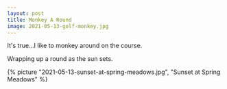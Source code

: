 ```yaml
---
layout: post
title: Monkey A Round
image: 2021-05-13-golf-monkey.jpg
---
```


It's true...I like to monkey around on the course.

<!--more-->

Wrapping up a round as the sun sets. 

{% picture "2021-05-13-sunset-at-spring-meadows.jpg", "Sunset at Spring Meadows" %}

